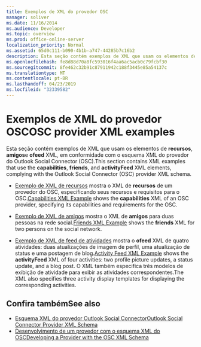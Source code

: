 ```yaml
---
title: Exemplos de XML do provedor OSC
manager: soliver
ms.date: 11/16/2014
ms.audience: Developer
ms.topic: overview
ms.prod: office-online-server
localization_priority: Normal
ms.assetid: 65d0c111-b090-4b1b-a747-44285b7c16b2
description: Esta seção contém exemplos de XML que usam os elementos de recursos, amigos e Ofeed XML, em conformidade com o esquema XML do provedor do Outlook Social Connector (OSC).
ms.openlocfilehash: fe8d88d70a8fc593016f4aa6ac5acb0c79fcbf30
ms.sourcegitcommit: 8fe462c32b91c87911942c188f3445e85a54137c
ms.translationtype: MT
ms.contentlocale: pt-BR
ms.lasthandoff: 04/23/2019
ms.locfileid: "32339582"
---
```

# <a name="osc-provider-xml-examples"></a><span data-ttu-id="47c4b-103">Exemplos de XML do provedor OSC</span><span class="sxs-lookup"><span data-stu-id="47c4b-103">OSC provider XML examples</span></span>

<span data-ttu-id="47c4b-104">Esta seção contém exemplos de XML que usam os elementos de **recursos**, **amigos**e **ofeed** XML, em conformidade com o esquema XML do provedor do Outlook Social Connector (OSC).</span><span class="sxs-lookup"><span data-stu-id="47c4b-104">This section contains XML examples that use the **capabilities**, **friends**, and **activityFeed** XML elements, complying with the Outlook Social Connector (OSC) provider XML schema.</span></span> 
  
- <span data-ttu-id="47c4b-105">[Exemplo de XML de recursos](capabilities-xml-example.md) mostra o XML de **recursos** de um provedor do OSC, especificando seus recursos e requisitos para o OSC.</span><span class="sxs-lookup"><span data-stu-id="47c4b-105">[Capabilities XML Example](capabilities-xml-example.md) shows the **capabilities** XML of an OSC provider, specifying its capabilities and requirements for the OSC.</span></span> 
    
- <span data-ttu-id="47c4b-106">[Exemplo de XML de amigos](friends-xml-example.md) mostra o XML de **amigos** para duas pessoas na rede social.</span><span class="sxs-lookup"><span data-stu-id="47c4b-106">[Friends XML Example](friends-xml-example.md) shows the **friends** XML for two persons on the social network.</span></span> 
    
- <span data-ttu-id="47c4b-107">[Exemplo de XML de feed de atividades](activity-feed-xml-example.md) mostra o **ofeed** XML de quatro atividades: duas atualizações de imagem de perfil, uma atualização de status e uma postagem de blog.</span><span class="sxs-lookup"><span data-stu-id="47c4b-107">[Activity Feed XML Example](activity-feed-xml-example.md) shows the **activityFeed** XML of four activities: two profile picture updates, a status update, and a blog post.</span></span> <span data-ttu-id="47c4b-108">O XML também especifica três modelos de exibição de atividade para exibir as atividades correspondentes.</span><span class="sxs-lookup"><span data-stu-id="47c4b-108">The XML also specifies three activity display templates for displaying the corresponding activities.</span></span> 
    
## <a name="see-also"></a><span data-ttu-id="47c4b-109">Confira também</span><span class="sxs-lookup"><span data-stu-id="47c4b-109">See also</span></span>

- [<span data-ttu-id="47c4b-110">Esquema XML do provedor Outlook Social Connector</span><span class="sxs-lookup"><span data-stu-id="47c4b-110">Outlook Social Connector Provider XML Schema</span></span>](outlook-social-connector-provider-xml-schema.md)
- [<span data-ttu-id="47c4b-111">Desenvolvimento de um provedor com o esquema XML do OSC</span><span class="sxs-lookup"><span data-stu-id="47c4b-111">Developing a Provider with the OSC XML Schema</span></span>](developing-a-provider-with-the-osc-xml-schema.md)


